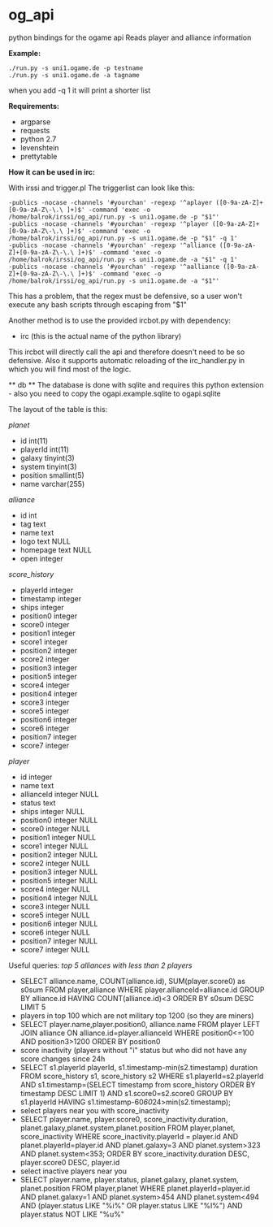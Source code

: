 og_api
=====

python bindings for the ogame api
Reads player and alliance information

**Example:**

    ./run.py -s uni1.ogame.de -p testname
    ./run.py -s uni1.ogame.de -a tagname

when you add -q 1 it will print a shorter list



**Requirements:**
* argparse
* requests
* python 2.7
* levenshtein
* prettytable


**How it can be used in irc:**

With irssi and trigger.pl
The triggerlist can look like this:

    -publics -nocase -channels '#yourchan' -regexp '^aplayer ([0-9a-zA-Z]+[0-9a-zA-Z\-\.\ ]+)$' -command 'exec -o /home/balrok/irssi/og_api/run.py -s uni1.ogame.de -p "$1"' 
    -publics -nocase -channels '#yourchan' -regexp '^player ([0-9a-zA-Z]+[0-9a-zA-Z\-\.\ ]+)$' -command 'exec -o /home/balrok/irssi/og_api/run.py -s uni1.ogame.de -p "$1" -q 1' 
    -publics -nocase -channels '#yourchan' -regexp '^alliance ([0-9a-zA-Z]+[0-9a-zA-Z\-\.\ ]+)$' -command 'exec -o /home/balrok/irssi/og_api/run.py -s uni1.ogame.de -a "$1" -q 1' 
    -publics -nocase -channels '#yourchan' -regexp '^aalliance ([0-9a-zA-Z]+[0-9a-zA-Z\-\.\ ]+)$' -command 'exec -o /home/balrok/irssi/og_api/run.py -s uni1.ogame.de -a "$1"' 

This has a problem, that the regex must be defensive, so a user won't execute any bash scripts through escaping from "$1"

Another method is to use the provided ircbot.py
with dependency:
* irc (this is the actual name of the python library)

This ircbot will directly call the api and therefore doesn't need to be so defensive.
Also it supports automatic reloading of the irc_handler.py in which you will find most of the logic.


** db **
The database is done with sqlite and requires this python extension - also you need to copy the ogapi.example.sqlite to ogapi.sqlite

The layout of the table is this:

*planet*
* id int(11)
* playerId int(11)
* galaxy tinyint(3)
* system tinyint(3)
* position smallint(5)
* name varchar(255) 

*alliance*
* id int
* tag text
* name text
* logo text NULL
* homepage text NULL
* open integer

*score_history*
* playerId integer
* timestamp integer
* ships integer
* position0 integer
* score0 integer
* position1 integer
* score1 integer
* position2 integer
* score2 integer
* position3 integer
* position5 integer
* score4 integer
* position4 integer
* score3 integer
* score5 integer
* position6 integer
* score6 integer
* position7 integer
* score7 integer 

*player*
* id integer
* name text
* allianceId integer NULL
* status text
* ships integer NULL
* position0 integer NULL
* score0 integer NULL
* position1 integer NULL
* score1 integer NULL
* position2 integer NULL
* score2 integer NULL
* position3 integer NULL
* position5 integer NULL
* score4 integer NULL
* position4 integer NULL
* score3 integer NULL
* score5 integer NULL
* position6 integer NULL
* score6 integer NULL
* position7 integer NULL
* score7 integer NULL

Useful queries:
*top 5 alliances with less than 2 players*
* SELECT alliance.name, COUNT(alliance.id), SUM(player.score0) as s0sum FROM player,alliance WHERE player.allianceId=alliance.id GROUP BY alliance.id HAVING COUNT(alliance.id)<3 ORDER BY s0sum DESC LIMIT 5
* players in top 100 which are not military top 1200 (so they are miners)
* SELECT player.name,player.position0, alliance.name FROM player LEFT JOIN alliance ON alliance.id=player.allianceId WHERE position0<=100 AND position3>1200 ORDER BY position0
* score inactivity (players without "i" status but who did not have any score changes since 24h
* SELECT s1.playerId playerId, s1.timestamp-min(s2.timestamp) duration FROM score_history s1, score_history s2 WHERE 
s1.playerId=s2.playerId AND s1.timestamp=(SELECT timestamp from score_history ORDER BY timestamp DESC LIMIT 1) AND s1.score0=s2.score0
GROUP BY s1.playerId
HAVING s1.timestamp-60*60*24>min(s2.timestamp);
* select players near you with score_inactivity
* SELECT player.name, player.score0, score_inactivity.duration, planet.galaxy,planet.system,planet.position FROM player,planet, score_inactivity
WHERE score_inactivity.playerId = player.id AND planet.playerId=player.id AND
planet.galaxy=3 AND planet.system>323 AND planet.system<353;
ORDER BY score_inactivity.duration DESC, player.score0 DESC, player.id
* select inactive players near you
* SELECT player.name, player.status, planet.galaxy, planet.system, planet.position FROM player,planet WHERE planet.playerId=player.id AND
 planet.galaxy=1 AND planet.system>454 AND planet.system<494 AND (player.status LIKE "%i%" OR player.status LIKE "%I%") AND player.status
 NOT LIKE "%u%"
